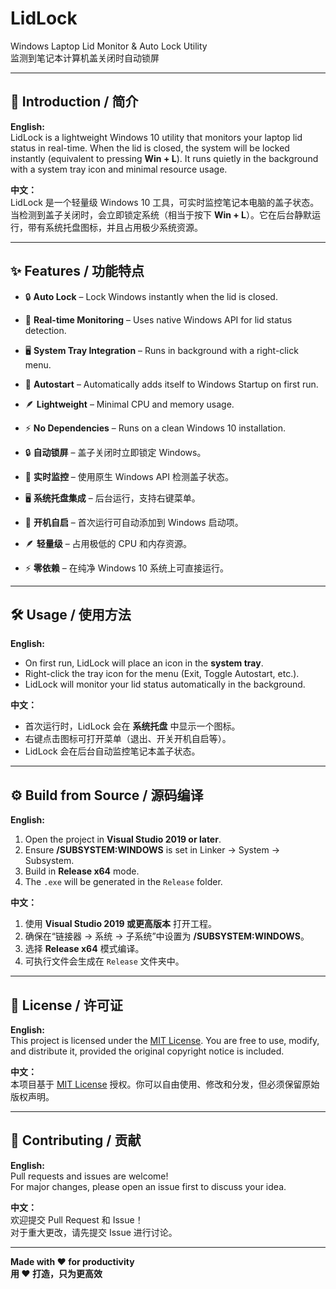 # LidLock  
Windows Laptop Lid Monitor & Auto Lock Utility  
监测到笔记本计算机盖关闭时自动锁屏

---

## 📖 Introduction / 简介

**English:**  
LidLock is a lightweight Windows 10 utility that monitors your laptop lid status in real-time. When the lid is closed, the system will be locked instantly (equivalent to pressing **Win + L**). It runs quietly in the background with a system tray icon and minimal resource usage.

**中文：**  
LidLock 是一个轻量级 Windows 10 工具，可实时监控笔记本电脑的盖子状态。当检测到盖子关闭时，会立即锁定系统（相当于按下 **Win + L**）。它在后台静默运行，带有系统托盘图标，并且占用极少系统资源。

---

## ✨ Features / 功能特点

- 🔒 **Auto Lock** – Lock Windows instantly when the lid is closed.  
- 📡 **Real-time Monitoring** – Uses native Windows API for lid status detection.  
- 🖥 **System Tray Integration** – Runs in background with a right-click menu.  
- 🚀 **Autostart** – Automatically adds itself to Windows Startup on first run.  
- 🪶 **Lightweight** – Minimal CPU and memory usage.  
- ⚡ **No Dependencies** – Runs on a clean Windows 10 installation.  

- 🔒 **自动锁屏** – 盖子关闭时立即锁定 Windows。  
- 📡 **实时监控** – 使用原生 Windows API 检测盖子状态。  
- 🖥 **系统托盘集成** – 后台运行，支持右键菜单。  
- 🚀 **开机自启** – 首次运行可自动添加到 Windows 启动项。  
- 🪶 **轻量级** – 占用极低的 CPU 和内存资源。  
- ⚡ **零依赖** – 在纯净 Windows 10 系统上可直接运行。  

---

## 🛠 Usage / 使用方法

**English:**  
- On first run, LidLock will place an icon in the **system tray**.  
- Right-click the tray icon for the menu (Exit, Toggle Autostart, etc.).  
- LidLock will monitor your lid status automatically in the background.  

**中文：**  
- 首次运行时，LidLock 会在 **系统托盘** 中显示一个图标。  
- 右键点击图标可打开菜单（退出、开关开机自启等）。  
- LidLock 会在后台自动监控笔记本盖子状态。

---

## ⚙️ Build from Source / 源码编译

**English:**  
1. Open the project in **Visual Studio 2019 or later**.  
2. Ensure **/SUBSYSTEM:WINDOWS** is set in Linker → System → Subsystem.  
3. Build in **Release x64** mode.  
4. The `.exe` will be generated in the `Release` folder.  

**中文：**  
1. 使用 **Visual Studio 2019 或更高版本** 打开工程。  
2. 确保在“链接器 → 系统 → 子系统”中设置为 **/SUBSYSTEM:WINDOWS**。  
3. 选择 **Release x64** 模式编译。  
4. 可执行文件会生成在 `Release` 文件夹中。

---

## 📜 License / 许可证

**English:**  
This project is licensed under the [MIT License](./LICENSE). You are free to use, modify, and distribute it, provided the original copyright notice is included.

**中文：**  
本项目基于 [MIT License](./LICENSE) 授权。你可以自由使用、修改和分发，但必须保留原始版权声明。

---

## 🤝 Contributing / 贡献

**English:**  
Pull requests and issues are welcome!  
For major changes, please open an issue first to discuss your idea.  

**中文：**  
欢迎提交 Pull Request 和 Issue！  
对于重大更改，请先提交 Issue 进行讨论。

---



**Made with ❤️ for productivity**  
**用 ❤️ 打造，只为更高效**
